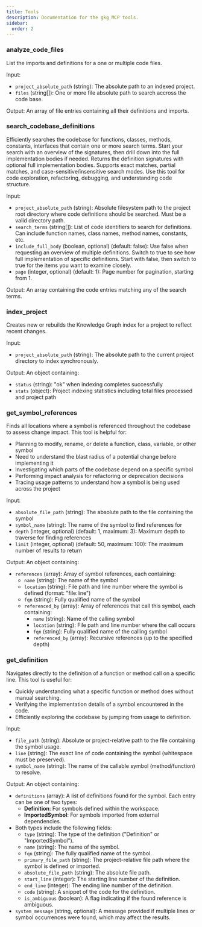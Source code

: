 ```yaml
---
title: Tools
description: Documentation for the gkg MCP tools.
sidebar:
  order: 2
---
```


### analyze_code_files

List the imports and definitions for a one or multiple code files.

Input:

- `project_absolute_path` (string): The absolute path to an indexed project.
- `files` (string[]): One or more file absolute path to search accross the code base.

Output: An array of file entries containing all their definitions and imports.

### search_codebase_definitions

Efficiently searches the codebase for functions, classes, methods, constants, interfaces that contain one or more search terms. Start your search with an overview of the signatures, then drill down into the full implementation bodies if needed. Returns the definition signatures with optional full implementation bodies. Supports exact matches, partial matches, and case-sensitive/insensitive search modes. Use this tool for code exploration, refactoring, debugging, and understanding code structure.

Input:

- `project_absolute_path` (string): Absolute filesystem path to the project root directory where code definitions should be searched. Must be a valid directory path.
- `search_terms` (string[]): List of code identifiers to search for definitions. Can include function names, class names, method names, constants, etc.
- `include_full_body` (boolean, optional) (default: false): Use false when requesting an overview of multiple definitions. Switch to true to see how full implementation of specific definitions. Start with false, then switch to true for the items you want to examine closely.
- `page` (integer, optional) (default: 1): Page number for pagination, starting from 1.

Output: An array containing the code entries matching any of the search terms.

### index_project

Creates new or rebuilds the Knowledge Graph index for a project to reflect recent changes.

Input:

- `project_absolute_path` (string): The absolute path to the current project directory to index synchronously.

Output: An object containing:

- `status` (string): "ok" when indexing completes successfully
- `stats` (object): Project indexing statistics including total files processed and project path

### get_symbol_references

Finds all locations where a symbol is referenced throughout the codebase to assess change impact. This tool is helpful for:

- Planning to modify, rename, or delete a function, class, variable, or other symbol
- Need to understand the blast radius of a potential change before implementing it
- Investigating which parts of the codebase depend on a specific symbol
- Performing impact analysis for refactoring or deprecation decisions
- Tracing usage patterns to understand how a symbol is being used across the project

Input:

- `absolute_file_path` (string): The absolute path to the file containing the symbol
- `symbol_name` (string): The name of the symbol to find references for
- `depth` (integer, optional) (default: 1, maximum: 3): Maximum depth to traverse for finding references
- `limit` (integer, optional) (default: 50, maximum: 100): The maximum number of results to return

Output: An object containing:

- `references` (array): Array of symbol references, each containing:
  - `name` (string): The name of the symbol
  - `location` (string): File path and line number where the symbol is defined (format: "file:line")
  - `fqn` (string): Fully qualified name of the symbol
  - `referenced_by` (array): Array of references that call this symbol, each containing:
    - `name` (string): Name of the calling symbol
    - `location` (string): File path and line number where the call occurs
    - `fqn` (string): Fully qualified name of the calling symbol
    - `referenced_by` (array): Recursive references (up to the specified depth)

### get_definition

Navigates directly to the definition of a function or method call on a specific line. This tool is useful for:

- Quickly understanding what a specific function or method does without manual searching.
- Verifying the implementation details of a symbol encountered in the code.
- Efficiently exploring the codebase by jumping from usage to definition.

Input:

- `file_path` (string): Absolute or project-relative path to the file containing the symbol usage.
- `line` (string): The exact line of code containing the symbol (whitespace must be preserved).
- `symbol_name` (string): The name of the callable symbol (method/function) to resolve.

Output: An object containing:

- `definitions` (array): A list of definitions found for the symbol. Each entry can be one of two types:
  - **Definition**: For symbols defined within the workspace.
  - **ImportedSymbol**: For symbols imported from external dependencies.
- Both types include the following fields:
  - `type` (string): The type of the definition ("Definition" or "ImportedSymbol").
  - `name` (string): The name of the symbol.
  - `fqn` (string): The fully qualified name of the symbol.
  - `primary_file_path` (string): The project-relative file path where the symbol is defined or imported.
  - `absolute_file_path` (string): The absolute file path.
  - `start_line` (integer): The starting line number of the definition.
  - `end_line` (integer): The ending line number of the definition.
  - `code` (string): A snippet of the code for the definition.
  - `is_ambiguous` (boolean): A flag indicating if the found reference is ambiguous.
- `system_message` (string, optional): A message provided if multiple lines or symbol occurrences were found, which may affect the results.
